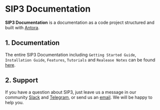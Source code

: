 # SIP3 Documentation #

**SIP3 Documentation** is a documentation as a code project structured and built with [Antora](https://antora.org/).

## 1. Documentation

The entire SIP3 Documentation including `Getting Started Guide`, `Installation Guide`, `Features`, `Tutorials` and `Realease Notes` can be found [here](https://sip3.io/docs/GettingStartedGuide.html).

## 2. Support

If you have a question about SIP3, just leave us a message in our community [Slack](https://join.slack.com/t/sip3-community/shared_invite/enQtOTIyMjg3NDI0MjU3LWUwYzhlOTFhODYxMTEwNjllYjZjNzc1M2NmM2EyNDM0ZjJmNTVkOTg1MGQ3YmFmNWU5NjlhOGI3MWU1MzUwMjE) and [Telegram](https://t.me/sip3io), or send us an [email](mailto:support@sip3.io). We will be happy to help you.   
